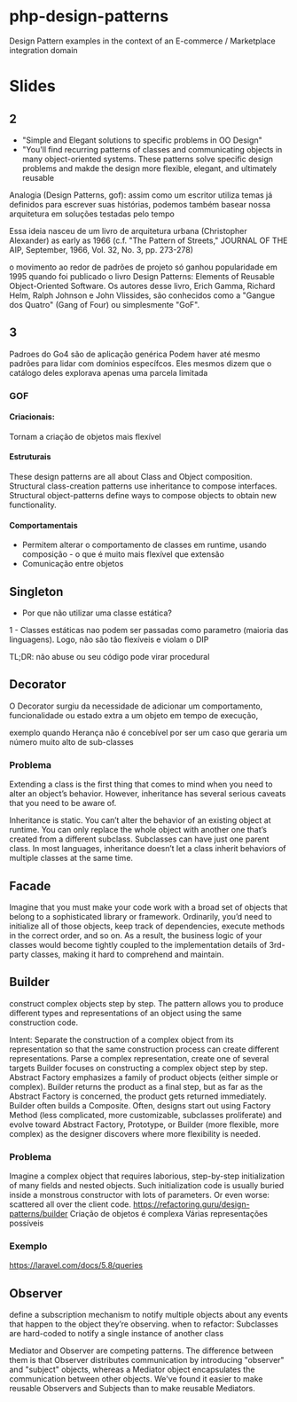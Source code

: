 # php-design-patterns
Design Pattern examples in the context of an E-commerce / Marketplace integration domain

# Slides

## 2

- "Simple and Elegant solutions to specific problems in OO Design"
- "You'll find recurring patterns of classes and communicating objects in many object-oriented systems. These patterns solve specific design problems and makde the design more flexible, elegant, and ultimately reusable

Analogia (Design Patterns, gof): assim como um escritor utiliza temas já definidos para escrever suas histórias, podemos também basear nossa arquitetura em soluções testadas pelo tempo

Essa ideia nasceu de um livro de arquitetura urbana (Christopher Alexander) as early as 1966 (c.f. "The Pattern of Streets," JOURNAL OF THE AIP, September, 1966, Vol. 32, No. 3, pp. 273-278)

 o movimento ao redor de padrões de projeto só ganhou popularidade em 1995 quando foi publicado o livro Design Patterns: Elements of Reusable Object-Oriented Software. Os autores desse livro, Erich Gamma, Richard Helm, Ralph Johnson e John Vlissides, são conhecidos como a "Gangue dos Quatro" (Gang of Four) ou simplesmente "GoF".

## 3 

Padroes do Go4 são de aplicação genérica
Podem haver até mesmo padrões para lidar com domínios específcos. Eles mesmos dizem que o catálogo deles explorava apenas uma parcela limitada

### GOF

#### Criacionais:
Tornam a criação de objetos mais flexível

#### Estruturais

These design patterns are all about Class and Object composition. Structural class-creation patterns use inheritance to compose interfaces. Structural object-patterns define ways to compose objects to obtain new functionality.

#### Comportamentais
- Permitem alterar o comportamento de classes em runtime, usando composição - o que é muito mais flexível que extensão
- Comunicação entre objetos

## Singleton

- Por que não utilizar uma classe estática?

1 - Classes estáticas nao podem ser passadas como parametro (maioria das linguagens). Logo, não são tão flexíveis e violam o DIP


TL;DR: não abuse ou seu código pode virar procedural

## Decorator

O Decorator surgiu da necessidade de adicionar um comportamento, funcionalidade ou estado extra a um objeto em tempo de execução, 

exemplo quando Herança não é concebível por ser um caso que geraria um número muito alto de sub-classes

### Problema

Extending a class is the first thing that comes to mind when you need to alter an object’s behavior. However, inheritance has several serious caveats that you need to be aware of.

Inheritance is static. You can’t alter the behavior of an existing object at runtime. You can only replace the whole object with another one that’s created from a different subclass.
Subclasses can have just one parent class. In most languages, inheritance doesn’t let a class inherit behaviors of multiple classes at the same time.

## Facade

Imagine that you must make your code work with a broad set of objects that belong to a sophisticated library or framework. Ordinarily, you’d need to initialize all of those objects, keep track of dependencies, execute methods in the correct order, and so on.
As a result, the business logic of your classes would become tightly coupled to the implementation details of 3rd-party classes, making it hard to comprehend and maintain.

## Builder

construct complex objects step by step. The pattern allows you to produce different types and representations of an object using the same construction code.

Intent:
Separate the construction of a complex object from its representation so that the same construction process can create different representations.
Parse a complex representation, create one of several targets
Builder focuses on constructing a complex object step by step. Abstract Factory emphasizes a family of product objects (either simple or complex). Builder returns the product as a final step, but as far as the Abstract Factory is concerned, the product gets returned immediately.
Builder often builds a Composite.
Often, designs start out using Factory Method (less complicated, more customizable, subclasses proliferate) and evolve toward Abstract Factory, Prototype, or Builder (more flexible, more complex) as the designer discovers where more flexibility is needed.

### Problema

Imagine a complex object that requires laborious, step-by-step initialization of many fields and nested objects. Such initialization code is usually buried inside a monstrous constructor with lots of parameters. Or even worse: scattered all over the client code.
https://refactoring.guru/design-patterns/builder
Criação de objetos é complexa
Várias representações possíveis

### Exemplo

https://laravel.com/docs/5.8/queries

## Observer


define a subscription mechanism to notify multiple objects about any events that happen to the object they’re observing.
when to refactor: Subclasses are hard-coded to notify a single instance of another class

Mediator and Observer are competing patterns. The difference between them is that Observer distributes communication by introducing "observer" and "subject" objects, whereas a Mediator object encapsulates the communication between other objects. We've found it easier to make reusable Observers and Subjects than to make reusable Mediators.












